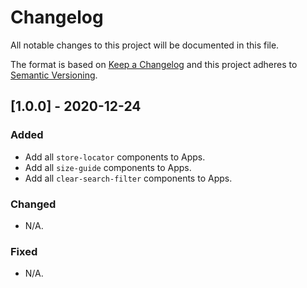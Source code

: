 # Changelog

All notable changes to this project will be documented in this file.

The format is based on [Keep a Changelog](http://keepachangelog.com/en/1.0.0/)
and this project adheres to [Semantic Versioning](http://semver.org/spec/v2.0.0.html).

## [1.0.0] - 2020-12-24

### Added

-   Add all `store-locator` components to Apps.
-   Add all `size-guide` components to Apps.
-   Add all `clear-search-filter` components to Apps.

### Changed

-   N/A.

### Fixed

-   N/A.
